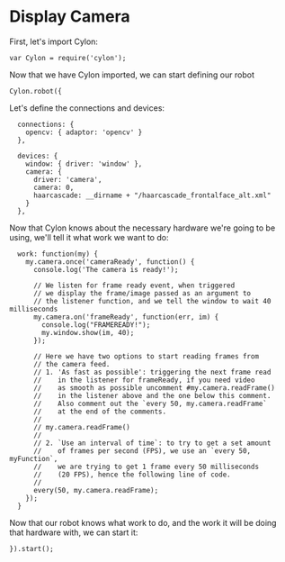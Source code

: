 # Display Camera

First, let's import Cylon:

    var Cylon = require('cylon');

Now that we have Cylon imported, we can start defining our robot

    Cylon.robot({

Let's define the connections and devices:

      connections: {
        opencv: { adaptor: 'opencv' }
      },

      devices: {
        window: { driver: 'window' },
        camera: {
          driver: 'camera',
          camera: 0,
          haarcascade: __dirname + "/haarcascade_frontalface_alt.xml"
        }
      },

Now that Cylon knows about the necessary hardware we're going to be using, we'll
tell it what work we want to do:

      work: function(my) {
        my.camera.once('cameraReady', function() {
          console.log('The camera is ready!');

          // We listen for frame ready event, when triggered
          // we display the frame/image passed as an argument to
          // the listener function, and we tell the window to wait 40 milliseconds
          my.camera.on('frameReady', function(err, im) {
            console.log("FRAMEREADY!");
            my.window.show(im, 40);
          });

          // Here we have two options to start reading frames from
          // the camera feed.
          // 1. 'As fast as possible': triggering the next frame read
          //    in the listener for frameReady, if you need video
          //    as smooth as possible uncomment #my.camera.readFrame()
          //    in the listener above and the one below this comment.
          //    Also comment out the `every 50, my.camera.readFrame`
          //    at the end of the comments.
          //
          // my.camera.readFrame()
          //
          // 2. `Use an interval of time`: to try to get a set amount
          //    of frames per second (FPS), we use an `every 50, myFunction`,
          //    we are trying to get 1 frame every 50 milliseconds
          //    (20 FPS), hence the following line of code.
          //
          every(50, my.camera.readFrame);
        });
      }

Now that our robot knows what work to do, and the work it will be doing that
hardware with, we can start it:

    }).start();
